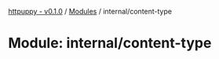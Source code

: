 [httpuppy - v0.1.0](../README.md) / [Modules](../modules.md) / internal/content-type

# Module: internal/content-type
